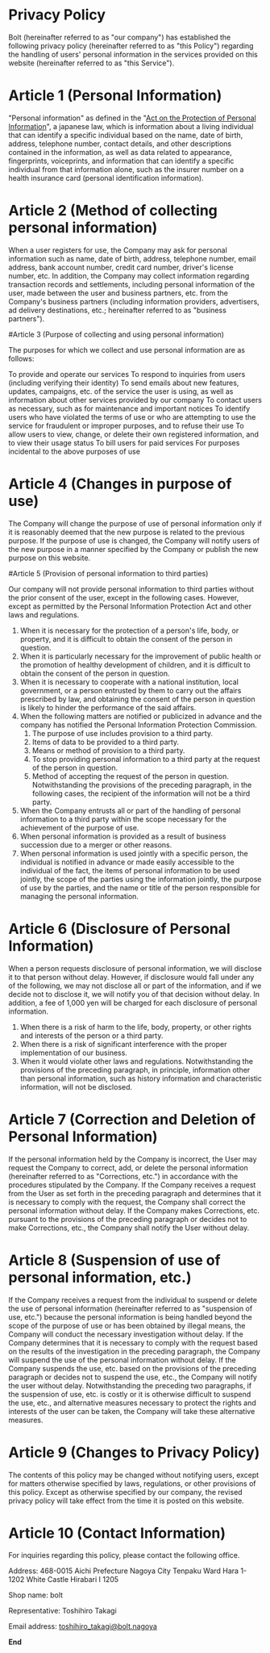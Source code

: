 # Privacy Policy

Bolt (hereinafter referred to as "our company") has established the following privacy policy (hereinafter referred to as "this Policy") regarding the handling of users' personal information in the services provided on this website (hereinafter referred to as "this Service").

# Article 1 (Personal Information)

"Personal information" as defined in the "[Act on the Protection of Personal Information](https://www.japaneselawtranslation.go.jp/ja/laws/view/130)", a japanese law, which is information about a living individual that can identify a specific individual based on the name, date of birth, address, telephone number, contact details, and other descriptions contained in the information, as well as data related to appearance, fingerprints, voiceprints, and information that can identify a specific individual from that information alone, such as the insurer number on a health insurance card (personal identification information).

# Article 2 (Method of collecting personal information)

When a user registers for use, the Company may ask for personal information such as name, date of birth, address, telephone number, email address, bank account number, credit card number, driver's license number, etc. In addition, the Company may collect information regarding transaction records and settlements, including personal information of the user, made between the user and business partners, etc. from the Company's business partners (including information providers, advertisers, ad delivery destinations, etc.; hereinafter referred to as "business partners").

#Article 3 (Purpose of collecting and using personal information)

The purposes for which we collect and use personal information are as follows:

To provide and operate our services To respond to inquiries from users (including verifying their identity) To send emails about new features, updates, campaigns, etc. of the service the user is using, as well as information about other services provided by our company To contact users as necessary, such as for maintenance and important notices To identify users who have violated the terms of use or who are attempting to use the service for fraudulent or improper purposes, and to refuse their use To allow users to view, change, or delete their own registered information, and to view their usage status To bill users for paid services For purposes incidental to the above purposes of use

# Article 4 (Changes in purpose of use)

The Company will change the purpose of use of personal information only if it is reasonably deemed that the new purpose is related to the previous purpose. If the purpose of use is changed, the Company will notify users of the new purpose in a manner specified by the Company or publish the new purpose on this website.

#Article 5 (Provision of personal information to third parties)

Our company will not provide personal information to third parties without the prior consent of the user, except in the following cases. However, except as permitted by the Personal Information Protection Act and other laws and regulations.

1. When it is necessary for the protection of a person's life, body, or property, and it is difficult to obtain the consent of the person in question.
2. When it is particularly necessary for the improvement of public health or the promotion of healthy development of children, and it is difficult to obtain the consent of the person in question.
3. When it is necessary to cooperate with a national institution, local government, or a person entrusted by them to carry out the affairs prescribed by law, and obtaining the consent of the person in question is likely to hinder the performance of the said affairs.
4. When the following matters are notified or publicized in advance and the company has notified the Personal Information Protection Commission.
    1. The purpose of use includes provision to a third party.
    2. Items of data to be provided to a third party.
    3. Means or method of provision to a third party.
    4. To stop providing personal information to a third party at the request of the person in question.
    5. Method of accepting the request of the person in question. Notwithstanding the provisions of the preceding paragraph, in the following cases, the recipient of the information will not be a third party. 
6. When the Company entrusts all or part of the handling of personal information to a third party within the scope necessary for the achievement of the purpose of use.
7. When personal information is provided as a result of business succession due to a merger or other reasons.
8. When personal information is used jointly with a specific person, the individual is notified in advance or made easily accessible to the individual of the fact, the items of personal information to be used jointly, the scope of the parties using the information jointly, the purpose of use by the parties, and the name or title of the person responsible for managing the personal information.

# Article 6 (Disclosure of Personal Information)

When a person requests disclosure of personal information, we will disclose it to that person without delay. However, if disclosure would fall under any of the following, we may not disclose all or part of the information, and if we decide not to disclose it, we will notify you of that decision without delay. In addition, a fee of 1,000 yen will be charged for each disclosure of personal information.

1. When there is a risk of harm to the life, body, property, or other rights and interests of the person or a third party.
2. When there is a risk of significant interference with the proper implementation of our business.
3. When it would violate other laws and regulations. Notwithstanding the provisions of the preceding paragraph, in principle, information other than personal information, such as history information and characteristic information, will not be disclosed.

# Article 7 (Correction and Deletion of Personal Information)

If the personal information held by the Company is incorrect, the User may request the Company to correct, add, or delete the personal information (hereinafter referred to as "Corrections, etc.") in accordance with the procedures stipulated by the Company. If the Company receives a request from the User as set forth in the preceding paragraph and determines that it is necessary to comply with the request, the Company shall correct the personal information without delay. If the Company makes Corrections, etc. pursuant to the provisions of the preceding paragraph or decides not to make Corrections, etc., the Company shall notify the User without delay.

# Article 8 (Suspension of use of personal information, etc.)
If the Company receives a request from the individual to suspend or delete the use of personal information (hereinafter referred to as "suspension of use, etc.") because the personal information is being handled beyond the scope of the purpose of use or has been obtained by illegal means, the Company will conduct the necessary investigation without delay. If the Company determines that it is necessary to comply with the request based on the results of the investigation in the preceding paragraph, the Company will suspend the use of the personal information without delay. If the Company suspends the use, etc. based on the provisions of the preceding paragraph or decides not to suspend the use, etc., the Company will notify the user without delay. Notwithstanding the preceding two paragraphs, if the suspension of use, etc. is costly or it is otherwise difficult to suspend the use, etc., and alternative measures necessary to protect the rights and interests of the user can be taken, the Company will take these alternative measures.

# Article 9 (Changes to Privacy Policy)

The contents of this policy may be changed without notifying users, except for matters otherwise specified by laws, regulations, or other provisions of this policy. Except as otherwise specified by our company, the revised privacy policy will take effect from the time it is posted on this website.

# Article 10 (Contact Information)

For inquiries regarding this policy, please contact the following office.

Address: 468-0015 Aichi Prefecture Nagoya City Tenpaku Ward Hara 1-1202 White Castle Hirabari I 1205

Shop name: bolt

Representative: Toshihiro Takagi

Email address: toshihiro_takagi@bolt.nagoya

**End**
